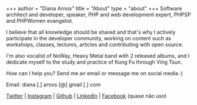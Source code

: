 +++
author = "Diana Arnos"
title = "About"
type = "about"
+++
Software architect and developer, speaker, PHP and web development expert, PHPSP and PHPWomen evangelist.

I believe that all knowledge should be shared and that's why I actively participate in the developer community, working on content such as workshops, classes, lectures, articles and contributing with open source.

I'm also vocalist of NoWay, Heavy Metal band with 2 released albums, and I dedicate myself to the study and practice of Kung Fu through Ving Tsun.

How can I help you? Send me an email or message me on social media :)

Email: diana [.] arnos [@] gmail [.] com

[Twitter](https://twitter.com/dianaarnos) | [Instagram](https://www.instagram.com/dianaarnos/) | [Github](https://github.com/dianaarnos/) | [LinkedIn](https://www.linkedin.com/in/dianaarnos/) | [Facebook](https://www.facebook.com/dianaarnos) (quase não uso)
